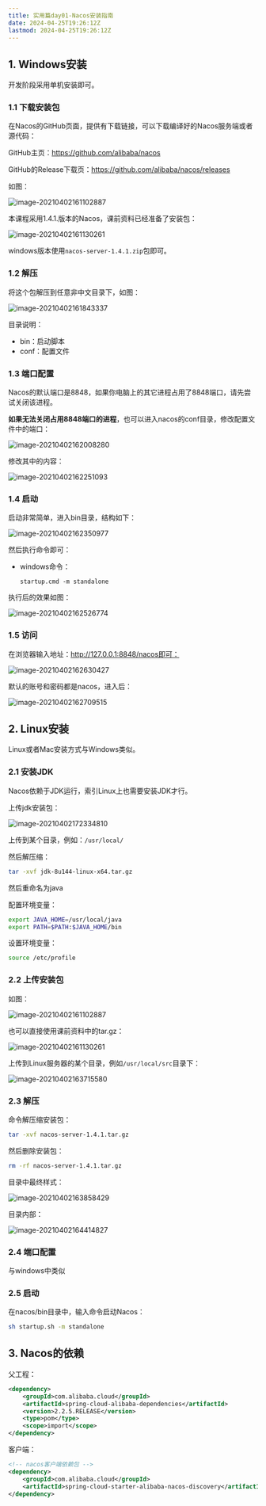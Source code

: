 ```yaml
---
title: 实用篇day01-Nacos安装指南
date: 2024-04-25T19:26:12Z
lastmod: 2024-04-25T19:26:12Z
---
```


## 1. Windows安装

开发阶段采用单机安装即可。

### 1.1 下载安装包

在Nacos的GitHub页面，提供有下载链接，可以下载编译好的Nacos服务端或者源代码：

GitHub主页：https://github.com/alibaba/nacos

GitHub的Release下载页：https://github.com/alibaba/nacos/releases

如图：

![image-20210402161102887](https://cdn.jsdelivr.net/npm/microservice-springcloud-rabbitmq-docker-redis-es/image-20210402161102887.png)

本课程采用1.4.1.版本的Nacos，课前资料已经准备了安装包：

![image-20210402161130261](https://cdn.jsdelivr.net/npm/microservice-springcloud-rabbitmq-docker-redis-es/image-20210402161130261.png)

windows版本使用`nacos-server-1.4.1.zip`包即可。

### 1.2 解压

将这个包解压到任意非中文目录下，如图：

![image-20210402161843337](https://cdn.jsdelivr.net/npm/microservice-springcloud-rabbitmq-docker-redis-es/image-20210402161843337.png)

目录说明：

- bin：启动脚本
- conf：配置文件

### 1.3 端口配置

Nacos的默认端口是8848，如果你电脑上的其它进程占用了8848端口，请先尝试关闭该进程。

**如果无法关闭占用8848端口的进程**，也可以进入nacos的conf目录，修改配置文件中的端口：

![image-20210402162008280](https://cdn.jsdelivr.net/npm/microservice-springcloud-rabbitmq-docker-redis-es/image-20210402162008280.png)

修改其中的内容：

![image-20210402162251093](https://cdn.jsdelivr.net/npm/microservice-springcloud-rabbitmq-docker-redis-es/image-20210402162251093.png)

### 1.4 启动

启动非常简单，进入bin目录，结构如下：

![image-20210402162350977](https://cdn.jsdelivr.net/npm/microservice-springcloud-rabbitmq-docker-redis-es/image-20210402162350977.png)

然后执行命令即可：

- windows命令：

  ```
  startup.cmd -m standalone
  ```

执行后的效果如图：

![image-20210402162526774](https://cdn.jsdelivr.net/npm/microservice-springcloud-rabbitmq-docker-redis-es/image-20210402162526774.png)

### 1.5 访问

在浏览器输入地址：http://127.0.0.1:8848/nacos即可：

![image-20210402162630427](https://cdn.jsdelivr.net/npm/microservice-springcloud-rabbitmq-docker-redis-es/image-20210402162630427.png)

默认的账号和密码都是nacos，进入后：

![image-20210402162709515](https://cdn.jsdelivr.net/npm/microservice-springcloud-rabbitmq-docker-redis-es/image-20210402162709515.png)

## 2. Linux安装

Linux或者Mac安装方式与Windows类似。

### 2.1 安装JDK

Nacos依赖于JDK运行，索引Linux上也需要安装JDK才行。

上传jdk安装包：

![image-20210402172334810](https://cdn.jsdelivr.net/npm/microservice-springcloud-rabbitmq-docker-redis-es/image-20210402172334810.png)

上传到某个目录，例如：`/usr/local/`

然后解压缩：

```sh
tar -xvf jdk-8u144-linux-x64.tar.gz
```

然后重命名为java

配置环境变量：

```sh
export JAVA_HOME=/usr/local/java
export PATH=$PATH:$JAVA_HOME/bin
```

设置环境变量：

```sh
source /etc/profile
```

### 2.2 上传安装包

如图：

![image-20210402161102887](https://cdn.jsdelivr.net/npm/microservice-springcloud-rabbitmq-docker-redis-es/image-20210402161102887.png)

也可以直接使用课前资料中的tar.gz：

![image-20210402161130261](https://cdn.jsdelivr.net/npm/microservice-springcloud-rabbitmq-docker-redis-es/image-20210402161130261.png)

上传到Linux服务器的某个目录，例如`/usr/local/src`目录下：

![image-20210402163715580](https://cdn.jsdelivr.net/npm/microservice-springcloud-rabbitmq-docker-redis-es/image-20210402163715580.png)

### 2.3 解压

命令解压缩安装包：

```sh
tar -xvf nacos-server-1.4.1.tar.gz
```

然后删除安装包：

```sh
rm -rf nacos-server-1.4.1.tar.gz
```

目录中最终样式：

![image-20210402163858429](https://cdn.jsdelivr.net/npm/microservice-springcloud-rabbitmq-docker-redis-es/image-20210402163858429.png)

目录内部：

![image-20210402164414827](https://cdn.jsdelivr.net/npm/microservice-springcloud-rabbitmq-docker-redis-es/image-20210402164414827.png)

### 2.4 端口配置

与windows中类似

### 2.5 启动

在nacos/bin目录中，输入命令启动Nacos：

```sh
sh startup.sh -m standalone
```

## 3. Nacos的依赖

父工程：

```xml
<dependency>
    <groupId>com.alibaba.cloud</groupId>
    <artifactId>spring-cloud-alibaba-dependencies</artifactId>
    <version>2.2.5.RELEASE</version>
    <type>pom</type>
    <scope>import</scope>
</dependency>
```

客户端：

```xml
<!-- nacos客户端依赖包 -->
<dependency>
    <groupId>com.alibaba.cloud</groupId>
    <artifactId>spring-cloud-starter-alibaba-nacos-discovery</artifactId>
</dependency>

```
